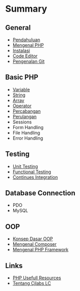 # Summary

## General
* [Pendahuluan](README.md)
* [Mengenal PHP](mengenal-php.md)
* [Instalasi](id/README.md)
* [Code Editor](code-editor-ide.md)
* [Pengenalan Git](git-basic.md)

## Basic PHP
* [Variable](variable.md)
* [String](string.md)
* [Array](array.md)
* [Operator](operator.md)
* [Percabangan](percabangan.md)
* [Perulangan](perulangan.md)
* Sessions
* Form Handling
* File Handling
* Error Handling

## Testing
* [Unit Testing](unit-testing.md)
* [Functional Testing](functional-testing.md)
* [Continues Integration](continues-integration.md)

## Database Connection
* PDO
* MySQL

## OOP
* [Konsep Dasar OOP](konsep-dasar-oop.md)
* [Mengenal Composer](mengenal-composer.md)
* [Mengenal PHP Framework](mengenal-php-framework.md)

## Links
* [PHP Usefull Resources](links.md)
* [Tentang Cjlabs LC](tentang-cjlabs.md)

